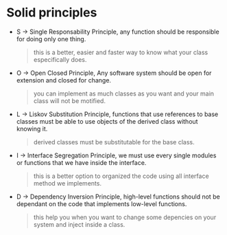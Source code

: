 # Solid principles

- S -> Single Responsability Principle, any function should be responsible for doing only one thing.

  > this is a better, easier and faster way to know what your class especifically does.

- O -> Open Closed Principle, Any software system should be open for extension and closed for change.

  > you can implement as much classes as you want and your main class will not be motified.

- L -> Liskov Substitution Principle, functions that use references to base classes must be able to use objects of the derived class without knowing it.

  > derived classes must be substitutable for the base class.

- I -> Interface Segregation Principle, we must use every single modules or functions that we have inside the interface.

  > this is a better option to organized the code using all interface method we implements.

- D -> Dependency Inversion Principle, high-level functions should not be dependant on the code that implements low-level functions.
  
  > this help you when you want to change some depencies on your system and inject inside a class.